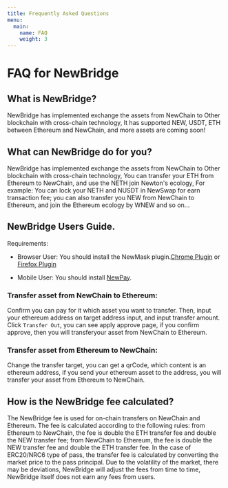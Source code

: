 ```yaml
---
title: Frequently Asked Questions
menu:
  main:
    name: FAQ
    weight: 3
---
```


# FAQ for NewBridge

## What is NewBridge?

NewBridge has implemented exchange the assets from NewChain to Other blockchain with cross-chain technology,
It has supported NEW, USDT, ETH between Ethereum and NewChain, and more assets are coming soon!

## What can NewBridge do for you?

NewBridge has implemented exchange the assets from NewChain to Other blockchain with cross-chain technology,
You can transfer your ETH from Ethereum to NewChain, and use the NETH join Newton's ecology, For example: You can
lock your NETH and NUSDT in NewSwap for earn transaction fee; you can also transfer you NEW from NewChain to Ethereum,
and join the Ethereum ecology by WNEW and so on...

## NewBridge Users Guide.

Requirements:

- Browser User: You should install the NewMask plugin.[Chrome Plugin](https://chrome.google.com/webstore/detail/newmask/moaehhjcfiempcbcglpmmppcdphmgkef?hl=zh-CN)
  or [Firefox Plugin](https://addons.mozilla.org/zh-CN/firefox/addon/newmask/?utm_source=addons.mozilla.org&utm_medium=referral&utm_content=search)

- Mobile User: You should install [NewPay](https://www.newtonproject.org/newpay/).

### Transfer asset from NewChain to Ethereum:

Confirm you can pay for it which asset you want to transfer. Then, input your ethereum address on target address input,
and input transfer amount. Click `Transfer Out`, you can see apply approve page, if you confirm approve, then you will transferyour asset from NewChain to Ethereum.

### Transfer asset from Ethereum to NewChain:

Change the transfer target, you can get a qrCode, which content is an ethereum address, if you send your ethereum asset to the address, you will transfer your asset from Ethereum to NewChain.

## How is the NewBridge fee calculated?

The NewBridge fee is used for on-chain transfers on NewChain and Ethereum. The fee is calculated according to the following rules: from Ethereum to NewChain, the fee is double the ETH transfer fee and double the NEW transfer fee; from NewChain to Ethereum, the fee is double the NEW transfer fee and double the ETH transfer fee. In the case of ERC20/NRC6 type of pass, the transfer fee is calculated by converting the market price to the pass principal. Due to the volatility of the market, there may be deviations, NewBridge will adjust the fees from time to time, NewBridge itself does not earn any fees from users.
